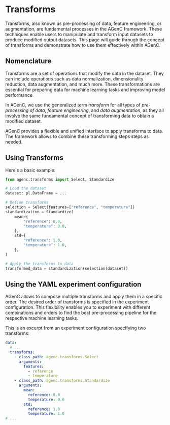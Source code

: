 # Transforms

Transforms, also known as pre-processing of data, feature engineering, or augmentation, are fundamental processes in the AGenC framework.
These techniques enable users to manipulate and transform input datasets to produce modified output datasets.
This page will guide through the concept of transforms and demonstrate how to use them effectively within AGenC.

## Nomenclature

Transforms are a set of operations that modify the data in the dataset.
They can include operations such as data normalization, dimensionality reduction, data augmentation, and much more.
These transformations are essential for preparing data for machine learning tasks and improving model performance.

In AGenC, we use the generalized term _transform_ for all types of _pre-processing of data_, _feature engineering_, and _data augmentation_, as they all involve the same fundamental concept of transforming data to obtain a modified dataset.

AGenC provides a flexible and unified interface to apply transforms to data.
The framework allows to combine these transforming steps steps as needed.

## Using Transforms

Here's a basic example:

```python
from agenc.transforms import Select, Standardize

# Load the dataset
dataset: pl.DataFrame = ...

# Define transforms
selection = Select(features=["reference", "temperature"])
standardization = Standardize(
    mean={
        "reference": 0.0,
        "temperature": 0.0,
    },
    std={
        "reference": 1.0,
        "temperature": 1.0,
    },
)

# Apply the transforms to data
transformed_data = standardization(selection(dataset))
```

## Using the YAML experiment configuration

AGenC allows to compose multiple transforms and apply them in a specific order.
The desired order of transforms is specified in the experiment configuration.
This flexibility enables you to experiment with different combinations and orders to find the best pre-processing pipeline for the respective machine learning tasks.

This is an excerpt from an experiment configuration specifying two transforms:

```yaml
data:
  # ...
  transforms:
    - class_path: agenc.transforms.Select
      arguments:
        features:
          - reference
          - temperature
    - class_path: agenc.transforms.Standardize
      arguments:
        mean:
          reference: 0.0
          temperature: 0.0
        std:
          reference: 1.0
          temperature: 1.0
# ...
```
